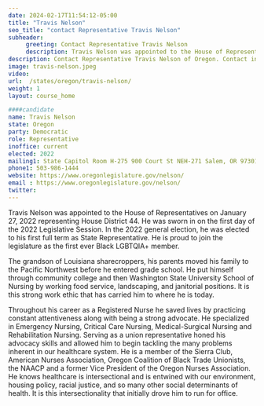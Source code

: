 ```yaml
---
date: 2024-02-17T11:54:12-05:00
title: "Travis Nelson"
seo_title: "contact Representative Travis Nelson"
subheader:
     greeting: Contact Representative Travis Nelson
     description: Travis Nelson was appointed to the House of Representatives on January 27, 2022 representing House District 44. He was sworn in on the first day of the 2022 Legislative Session. In the 2022 general election, he was elected to his first full term as State Representative​.
description: Contact Representative Travis Nelson of Oregon. Contact information for Travis Nelson includes email address, phone number, and mailing address.
image: travis-nelson.jpeg
video:
url:  /states/oregon/travis-nelson/
weight: 1
layout: course_home

####candidate
name: Travis Nelson
state: Oregon
party: Democratic
role: Representative
inoffice: current
elected: 2022
mailing1: State Capitol Room H-275 900 Court St NEH-271 Salem, OR 97301
phone1: 503-986-1444
website: https://www.oregonlegislature.gov/nelson/
email : https://www.oregonlegislature.gov/nelson/
twitter:
---
```


Travis Nelson was appointed to the House of Representatives on January 27, 2022 representing House District 44. He was sworn in on the first day of the 2022 Legislative Session. In the 2022 general election, he was elected to his first full term as State Representative​. He is proud to join the legislature as the first ever Black LGBTQIA+ member.

The grandson of Louisiana sharecroppers, his parents moved his family to the Pacific Northwest before he entered grade school. He put himself through community college and then Washington State University School of Nursing by working food service, landscaping, and janitorial positions. It is this strong work ethic that has carried him to where he is today.

Throughout his career as a Registered Nurse he saved lives by practicing constant attentiveness along with being a strong advocate. He specialized in Emergency Nursing, Critical Care Nursing, Medical-Surgical Nursing and Rehabilitation Nursing. Serving as a union representative honed his advocacy skills and allowed him to begin tackling the many problems inherent in our healthcare system. He is a member of the Sierra Club, American Nurses Association, Oregon Coalition of Black Trade Unionists, the NAACP and a former Vice President of the Oregon Nurses Association. He knows healthcare is intersectional and is entwined with our environment, housing policy, racial justice, and so many other social determinants of health. It is this intersectionality that initially drove him to run for office. ​
